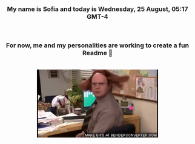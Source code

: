 


<div align="center">
<h3 >My name is Sofia and today is Wednesday, 25 August, 05:17 GMT-4</h3><br>
<h3 >For now, me and my personalities are working to create a fun Readme 👋
</h3><br>
<img src='img/dwight.gif' alt='working...'/>
</div>
